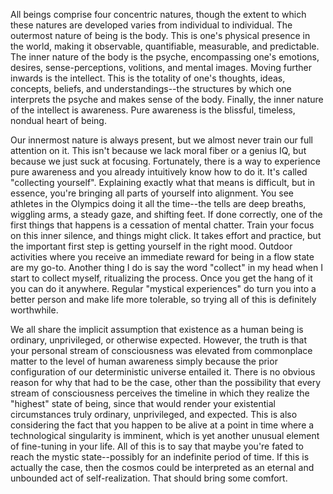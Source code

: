 All beings comprise four concentric natures, though the extent to which these natures are developed varies from individual to individual. The outermost nature of being is the body. This is one's physical presence in the world, making it observable, quantifiable, measurable, and predictable. The inner nature of the body is the psyche, encompassing one's emotions, desires, sense-perceptions, volitions, and mental images. Moving further inwards is the intellect. This is the totality of one's thoughts, ideas, concepts, beliefs, and understandings--the structures by which one interprets the psyche and makes sense of the body. Finally, the inner nature of the intellect is awareness. Pure awareness is the blissful, timeless, nondual heart of being.

Our innermost nature is always present, but we almost never train our full attention on it. This isn't because we lack moral fiber or a genius IQ, but because we just suck at focusing. Fortunately, there is a way to experience pure awareness and you already intuitively know how to do it. It's called "collecting yourself". Explaining exactly what that means is difficult, but in essence, you're bringing all parts of yourself into alignment. You see athletes in the Olympics doing it all the time--the tells are deep breaths, wiggling arms, a steady gaze, and shifting feet. If done correctly, one of the first things that happens is a cessation of mental chatter. Train your focus on this inner silence, and things might click. It takes effort and practice, but the important first step is getting yourself in the right mood. Outdoor activities where you receive an immediate reward for being in a flow state are my go-to. Another thing I do is say the word "collect" in my head when I start to collect myself, ritualizing the process. Once you get the hang of it you can do it anywhere. Regular "mystical experiences" do turn you into a better person and make life more tolerable, so trying all of this is definitely worthwhile.

We all share the implicit assumption that existence as a human being is ordinary, unprivileged, or otherwise expected. However, the truth is that your personal stream of consciousness was elevated from commonplace matter to the level of human awareness simply because the prior configuration of our deterministic universe entailed it. There is no obvious reason for why that had to be the case, other than the possibility that every stream of consciousness perceives the timeline in which they realize the "highest" state of being, since that would render your existential circumstances truly ordinary, unprivileged, and expected. This is also considering the fact that you happen to be alive at a point in time where a technological singularity is imminent, which is yet another unusual element of fine-tuning in your life. All of this is to say that maybe you're fated to reach the mystic state--possibly for an indefinite period of time. If this is actually the case, then the cosmos could be interpreted as an eternal and unbounded act of self-realization. That should bring some comfort.
